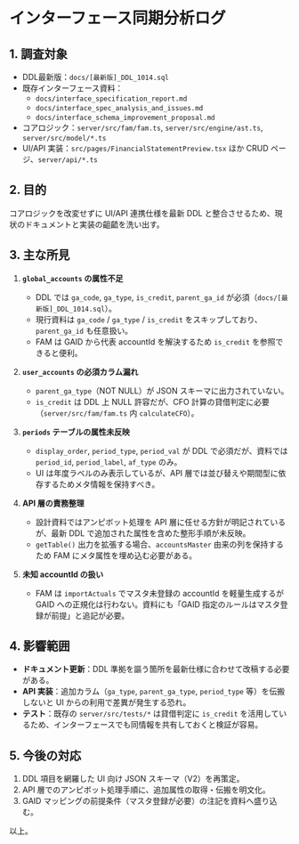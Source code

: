 # インターフェース同期分析ログ

## 1. 調査対象

- DDL最新版：`docs/[最新版]_DDL_1014.sql`
- 既存インターフェース資料：
  - `docs/interface_specification_report.md`
  - `docs/interface_spec_analysis_and_issues.md`
  - `docs/interface_schema_improvement_proposal.md`
- コアロジック：`server/src/fam/fam.ts`, `server/src/engine/ast.ts`, `server/src/model/*.ts`
- UI/API 実装：`src/pages/FinancialStatementPreview.tsx` ほか CRUD ページ、`server/api/*.ts`

## 2. 目的

コアロジックを改変せずに UI/API 連携仕様を最新 DDL と整合させるため、現状のドキュメントと実装の齟齬を洗い出す。

## 3. 主な所見

1. **`global_accounts` の属性不足**
   - DDL では `ga_code`, `ga_type`, `is_credit`, `parent_ga_id` が必須（`docs/[最新版]_DDL_1014.sql`）。
   - 現行資料は `ga_code` / `ga_type` / `is_credit` をスキップしており、`parent_ga_id` も任意扱い。
   - FAM は GAID から代表 accountId を解決するため `is_credit` を参照できると便利。

2. **`user_accounts` の必須カラム漏れ**
   - `parent_ga_type`（NOT NULL）が JSON スキーマに出力されていない。
   - `is_credit` は DDL 上 NULL 許容だが、CFO 計算の貸借判定に必要（`server/src/fam/fam.ts` 内 `calculateCFO`）。

3. **`periods` テーブルの属性未反映**
   - `display_order`, `period_type`, `period_val` が DDL で必須だが、資料では `period_id`, `period_label`, `af_type` のみ。
   - UI は年度ラベルのみ表示しているが、API 層では並び替えや期間型に依存するためメタ情報を保持すべき。

4. **API 層の責務整理**
   - 設計資料ではアンピボット処理を API 層に任せる方針が明記されているが、最新 DDL で追加された属性を含めた整形手順が未反映。
   - `getTable()` 出力を拡張する場合、`accountsMaster` 由来の列を保持するため FAM にメタ属性を埋め込む必要がある。

5. **未知 accountId の扱い**
   - FAM は `importActuals` でマスタ未登録の accountId を軽量生成するが GAID への正規化は行わない。資料にも「GAID 指定のルールはマスタ登録が前提」と追記が必要。

## 4. 影響範囲

- **ドキュメント更新**：DDL 準拠を謳う箇所を最新仕様に合わせて改稿する必要がある。
- **API 実装**：追加カラム（`ga_type`, `parent_ga_type`, `period_type` 等）を伝搬しないと UI からの利用で差異が発生する恐れ。
- **テスト**：既存の `server/src/tests/*` は貸借判定に `is_credit` を活用しているため、インターフェースでも同情報を共有しておくと検証が容易。

## 5. 今後の対応

1. DDL 項目を網羅した UI 向け JSON スキーマ（V2）を再策定。
2. API 層でのアンピボット処理手順に、追加属性の取得・伝搬を明文化。
3. GAID マッピングの前提条件（マスタ登録が必要）の注記を資料へ盛り込む。

以上。
